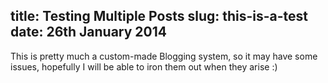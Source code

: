 title: Testing Multiple Posts
slug: this-is-a-test
date: 26th January 2014
-------
This is pretty much a custom-made Blogging system, so it may have some issues, hopefully I will be able to iron them out when they arise :)